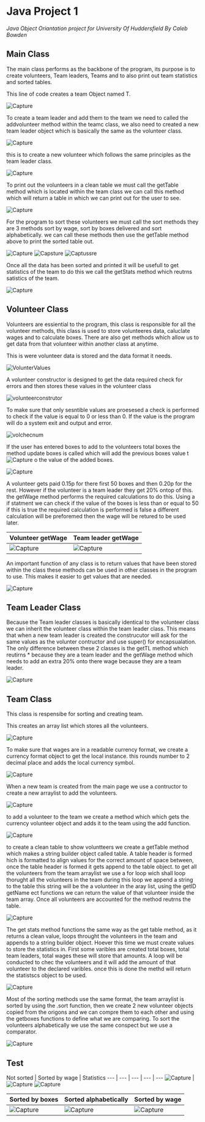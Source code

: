 # Java Project 1
*Java Object Oriantation project for University Of Huddersfield By Caleb Bowden*

## Main Class
The main class performs as the backbone of the program, its purpose is to create volunteers, Team leaders, Teams and to also print out team statistics and sorted tables.

This line of code creates a team Object named T.

![Capture](https://user-images.githubusercontent.com/100306913/160282515-fa115311-89ce-4365-92d0-03695536b57e.PNG)

To create a team leader and add them to the team we need to called the addvolunteer method within the teamc class, we also need to created a new team leader object which is basically the same as the volunteer class. 

![Capture](https://user-images.githubusercontent.com/100306913/160282621-728c0a36-71ea-4d3d-9c96-7c8219a874f8.PNG)

this is to create a new volunteer which follows the same principles as the team leader class.

![Capture](https://user-images.githubusercontent.com/100306913/160282822-77a83a4b-11c5-4c73-9132-8da1ee881d61.PNG)

To print out the volunteers in a clean table we must call the getTable method which is located within the team class we can call this method which will return a table in which we can print out for the user to see.

![Capture](https://user-images.githubusercontent.com/100306913/160282916-a2969445-595c-40bf-a178-20ded9c8d4e4.PNG)

For the program to sort these volunteers we must call the sort methods they are 3 methods sort by wage, sort by boxes delivered and sort alphabetically. we can call these methods then use the getTable method above to print the sorted table out.

![Capture](https://user-images.githubusercontent.com/100306913/160283020-af2a437f-6422-4d64-8590-01e53ec1298f.PNG)
![Capsture](https://user-images.githubusercontent.com/100306913/160283021-439f1de5-08f2-475a-93c7-8bbd3a19a1e6.PNG)
![Captussre](https://user-images.githubusercontent.com/100306913/160283022-3f305cf5-38b4-4ac5-b32d-4d4a876a8e55.PNG)

Once all the data has been sorted and printed it will be usefull to get statistics of the team to do this we call the getStats method which reutrns satistics of the team.

![Capture](https://user-images.githubusercontent.com/100306913/160283368-9c761d46-c70e-471a-ab98-74c6a10e06c2.PNG)

## Volunteer Class
Volunteers are essiential to the program, this class is responsible for all the volunteer methods, this class is used to store volunteeres data, caluclate wages and to calculate boxes. There are also get methods which allow us to get data from that volunteer within another class at anytime.

This is were volunteer data is stored and the data format it needs.

![VolunterValues](https://user-images.githubusercontent.com/100306913/160255615-10eb4bfd-988d-4ecf-a9d5-b3b010030c27.png)

A volunteer constructor is designed to get the data required check for errors and then stores these values in the volunteer class

![volunteerconstrutor](https://user-images.githubusercontent.com/100306913/160255773-978fdd1d-0716-4e12-afb7-31fc9746dc86.png)

To make sure that only sesntible values are proesesed a check is performed to check if the value is equal to 0 or less than 0. If the value is the program will do a system exit and output and error.

![volchecnum](https://user-images.githubusercontent.com/100306913/160256545-9cd58132-42fb-4922-ad1f-021ae8bb1001.png)

If the user has entered boxes to add to the volunteers total boxes the method update boxes is called which will add the previous boxes value t![Capture](https://user-images.githubusercontent.com/100306913/160283330-131ae86f-daef-4bd7-bcda-3a9f4a51fba0.PNG)
o the value of the added boxes.

![Capture](https://user-images.githubusercontent.com/100306913/160256665-302de961-1e5b-408d-8dba-735068d8f921.PNG)

A volunteer gets paid 0.15p for there first 50 boxes and then 0.20p for the rest. However if the volunteer is a team leader they get 20% ontop of this. the getWage method performs the required calculations to do this. Using a if statment we can check if the value of the boxes is less than or equal to 50 if this is true the required calculation is performed is false a different calculation will be preforemed then the wage will be retured to be used later.

Volunteer getWage | Team leader getWage 
--- | --- 
![Capture](https://user-images.githubusercontent.com/100306913/160257030-47969d86-f284-49c6-964e-ad6fcd284e4f.PNG) | ![Capture](https://user-images.githubusercontent.com/100306913/160257137-fd6f0fb1-3055-4802-b7c2-1ee1bd9b847e.PNG)

An important function of any class is to return values that have been stored within the class these methods can be used in other classes in the program to use. This makes it easier to get values that are needed. 

![Capture](https://user-images.githubusercontent.com/100306913/160257283-02052c66-9e33-4b97-b225-9600cb6fcc9c.PNG)

## Team Leader Class
Because the Team leader classes is basically identical to the volunteer class we can inherit the volunteer class within the team leader class. This means that when a new team leader is created the construcutor will ask for the same values as the volunter contructor and use super() for encapsualation. The only difference between these 2 classes is the getTL method which reutirns * because they are a team leader and the getWage method which needs to add an extra 20% onto there wage because they are a team leader.

![Capture](https://user-images.githubusercontent.com/100306913/160257601-f8a5103a-4eed-4242-89de-eb87a1308995.PNG)



## Team Class
This class is respensibe for sorting and creating team.

This creates an array list which stores all the volunteers.

![Capture](https://user-images.githubusercontent.com/100306913/160284451-58412bf3-b4a2-45a7-99a5-2a5a4cdc964d.PNG)

To make sure that wages are in a readable currency format, we create a currency format object to get the local instance. this rounds number to 2 decimal place and adds the local currency symbol.

![Capture](https://user-images.githubusercontent.com/100306913/160284498-30ca7585-8437-4975-8306-fe696d21bdb2.PNG)

When a new team is created from the main page we use a contructor to create a new arraylist to add the volunteers.

![Capture](https://user-images.githubusercontent.com/100306913/160284705-bd262275-ab2c-4464-9616-940f694356c8.PNG)

to add a volunteer to the team we create a method which which gets the currency volunteer object and adds it to the team using the add function.

![Capture](https://user-images.githubusercontent.com/100306913/160284883-b50d5125-82ee-47cb-9d9d-b3c73bb0d336.PNG)

to create a clean table to show voluntteers we create a getTable method which makes a string builder object called table. A table header is formed hich is formatted to align values for the correct amount of space between, once the table header is formed it gets append to the table object. to get all the volunteers from the team arraylist we use a for loop wich shall loop thorught all the volunteers in the team during this loop we append a string to the table this string will be the a volunteer in the aray list, using the getID getName ect functions we can return the value of that volunteer inside the team array. Once all volunteers are accounted for the method reutrns the table.

![Capture](https://user-images.githubusercontent.com/100306913/160286343-0554efe2-1477-4b38-a637-df45bf9c0fc0.PNG)

The get stats method functions the same way as the get table method, as it returns a clean value, loops throught the volunteers in the team and appends to a string builder object. Hoever this time we must create values to store the statistics in. First some varibles are created total boxes, total team leaders, total wages these will store that amounts. A loop will be conducted to chec the volunteers and it will add the amount of that volunteer to the declared varibles. once this is done the methd will return the statistscs object to be used.

![Capture](https://user-images.githubusercontent.com/100306913/160286496-dbee5e84-7537-4137-847c-f07edb05f5c3.PNG)

Most of the sorting methods use the same format, the team arraylist is sorted by using the .sort function, then we create 2 new volunteer objects copied from the origons and we can compre them to each other and using the getboxes functions to define what we are comparing. To sort the volunteers alphabetically we use the same conspect but we use a comparator.

![Capture](https://user-images.githubusercontent.com/100306913/160286546-2b5d1f5e-0615-4492-b3d4-0df791962623.PNG)


## Test
Not sorted | Sorted by wage  | Statistics
--- | ---  | ---  | ---  | --- 
![Capture](https://user-images.githubusercontent.com/100306913/160288321-27927a1c-e858-458b-bfca-937f3e22dad2.PNG) | ![Capture](https://user-images.githubusercontent.com/100306913/160288339-f4d7422a-6dff-43d7-ba0f-9c0e7db47480.PNG)  ![Capture](https://user-images.githubusercontent.com/100306913/160288406-107fcc92-f984-4684-a8a7-3ca238cda708.PNG)

Sorted by boxes | Sorted alphabetically | Sorted by wage
--- | --- | ---
![Capture](https://user-images.githubusercontent.com/100306913/160288362-531fc77e-ade3-4e81-9fa3-251ac8938df4.PNG) | ![Capture](https://user-images.githubusercontent.com/100306913/160288375-1953bfe1-a855-4318-908b-eb6a23f00637.PNG) | ![Capture](https://user-images.githubusercontent.com/100306913/160288339-f4d7422a-6dff-43d7-ba0f-9c0e7db47480.PNG)
